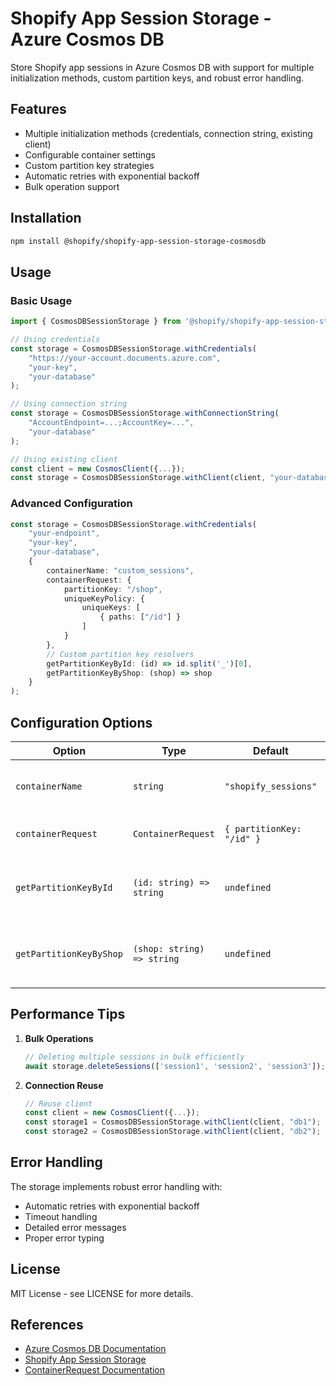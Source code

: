 # Shopify App Session Storage - Azure Cosmos DB

Store Shopify app sessions in Azure Cosmos DB with support for multiple initialization methods, custom partition keys, and robust error handling.

## Features

- Multiple initialization methods (credentials, connection string, existing client)
- Configurable container settings
- Custom partition key strategies
- Automatic retries with exponential backoff
- Bulk operation support

## Installation

```bash
npm install @shopify/shopify-app-session-storage-cosmosdb
```

## Usage

### Basic Usage

```typescript
import { CosmosDBSessionStorage } from '@shopify/shopify-app-session-storage-cosmosdb';

// Using credentials
const storage = CosmosDBSessionStorage.withCredentials(
    "https://your-account.documents.azure.com",
    "your-key",
    "your-database"
);

// Using connection string
const storage = CosmosDBSessionStorage.withConnectionString(
    "AccountEndpoint=...;AccountKey=...",
    "your-database"
);

// Using existing client
const client = new CosmosClient({...});
const storage = CosmosDBSessionStorage.withClient(client, "your-database");
```

### Advanced Configuration

```typescript
const storage = CosmosDBSessionStorage.withCredentials(
    "your-endpoint",
    "your-key",
    "your-database",
    {
        containerName: "custom_sessions",
        containerRequest: {
            partitionKey: "/shop",
            uniqueKeyPolicy: {
                uniqueKeys: [
                    { paths: ["/id"] }
                ]
            }
        },
        // Custom partition key resolvers
        getPartitionKeyById: (id) => id.split('_')[0],
        getPartitionKeyByShop: (shop) => shop
    }
);
```

## Configuration Options

| Option | Type | Default | Description |
|--------|------|---------|-------------|
| `containerName` | `string` | `"shopify_sessions"` | Name of the Cosmos DB container |
| `containerRequest` | `ContainerRequest` | `{ partitionKey: "/id" }` | Container creation options |
| `getPartitionKeyById` | `(id: string) => string` | `undefined` | Custom partition key resolver for IDs |
| `getPartitionKeyByShop` | `(shop: string) => string` | `undefined` | Custom partition key resolver for shops |

## Performance Tips

1. **Bulk Operations**
   ```typescript
   // Deleting multiple sessions in bulk efficiently
   await storage.deleteSessions(['session1', 'session2', 'session3']);
   ```

2. **Connection Reuse**
   ```typescript
   // Reuse client 
   const client = new CosmosClient({...});
   const storage1 = CosmosDBSessionStorage.withClient(client, "db1");
   const storage2 = CosmosDBSessionStorage.withClient(client, "db2");
   ```

## Error Handling

The storage implements robust error handling with:
- Automatic retries with exponential backoff
- Timeout handling
- Detailed error messages
- Proper error typing

## License

MIT License - see LICENSE for more details.

## References

- [Azure Cosmos DB Documentation](https://docs.microsoft.com/en-us/azure/cosmos-db/)
- [Shopify App Session Storage](https://github.com/Shopify/shopify-app-js/tree/main/packages/shopify-app-session-storage)
- [ContainerRequest Documentation](https://learn.microsoft.com/en-us/javascript/api/@azure/cosmos/containerrequest)